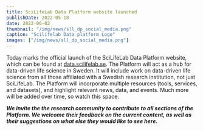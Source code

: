 ```yaml
---
title: SciLifeLab Data Platform website launched
publishDate: 2022-05-18
date: 2022-06-02
thumbnail: "/img/news/sll_dp_social_media.png"
caption: "Scilifelab Data platform Logo"
images: ["/img/news/sll_dp_social_media.png"]
---
```


Today marks the official launch of the SciLifeLab Data Platform website, which can be found at [data.scilifelab.se](https://data.scilifelab.se). The Platform will act as a hub for data-driven life science in Sweden. It will include work on data-driven life science from all those affiliated with a Swedish research institution, not just SciLifeLab. The Platform will incorporate multiple resources (tools, services, and datasets), and highlight relevant news, data, and events. Much more will be added over time, so watch this space.

***We invite the the research community to contribute to all sections of the Platform. We welcome their feedback on the current content, as well as their suggestions on what else they would like to see here.***
